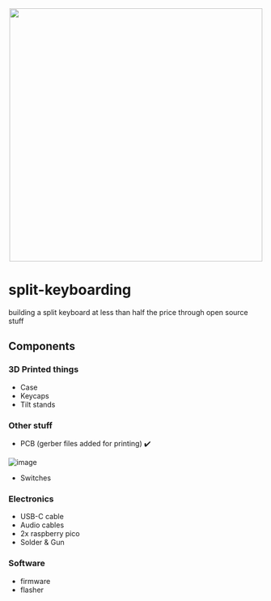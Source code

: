 <div align="center">
<img src="https://github.com/user-attachments/assets/bc043015-436c-4fc2-a220-990a1ceaf01b" height="500px" align="center"/>
</div>

# split-keyboarding
building a split keyboard at less than half the price through open source stuff
## Components

### 3D Printed things
+ Case
+ Keycaps
+ Tilt stands

### Other stuff
+ PCB (gerber files added for printing) ✔️
  
![image](https://github.com/user-attachments/assets/92d41962-ca1b-4e18-a59c-e20a90810333)


+ Switches

### Electronics
+ USB-C cable
+ Audio cables
+ 2x raspberry pico
+ Solder & Gun

### Software
+ firmware
+ flasher
